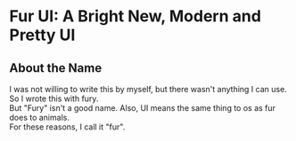 # Fur UI: A Bright New, Modern and Pretty UI

## About the Name
I was not willing to write this by myself, but there wasn't anything I can use. So I wrote this with fury. \
But "Fury" isn't a good name. Also, UI means the same thing to os as fur does to animals. \
For these reasons, I call it "fur".
